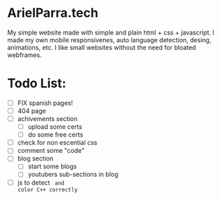 # ArielParra.tech
My simple website made with simple and plain html + css + javascript.
I made my own mobile responsivenes, auto language detection, desing, animations, etc. 
I like small websites without the need for bloated webframes.

# Todo List:

- [ ] FIX spanish pages!
- [ ] 404 page
- [ ] achivements section
    - [ ] upload some certs
    - [ ] do some free certs
- [ ] check for non escential css
- [ ] comment some "code"
- [ ] blog section
    - [ ] start some blogs
    - [ ] youtubers sub-sections in blog
- [ ] js to detect <code class="C++"> and color C++ correctly
